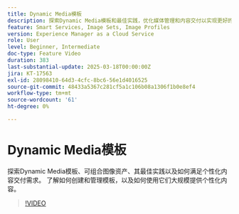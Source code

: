 ```yaml
---
title: Dynamic Media模板
description: 探索Dynamic Media模板和最佳实践，优化媒体管理和内容交付以实现更好的性能。
feature: Smart Services, Image Sets, Image Profiles
version: Experience Manager as a Cloud Service
role: User
level: Beginner, Intermediate
doc-type: Feature Video
duration: 383
last-substantial-update: 2025-03-18T00:00:00Z
jira: KT-17563
exl-id: 28098410-64d3-4cfc-8bc6-56e1d4016525
source-git-commit: 48433a5367c281cf5a1c106b08a1306f1b0e8ef4
workflow-type: tm+mt
source-wordcount: '61'
ht-degree: 0%

---
```


# Dynamic Media模板

探索Dynamic Media模板、可组合图像资产、其最佳实践以及如何满足个性化内容交付需求。 了解如何创建和管理模板，以及如何使用它们大规模提供个性化内容。

>[!VIDEO](https://video.tv.adobe.com/v/3451737/?learn=on&enablevpops&captions=chi_hans)
